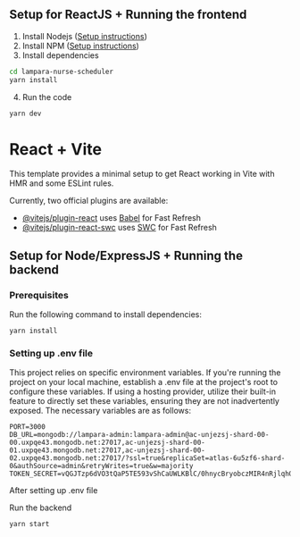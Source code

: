 ## Setup for ReactJS + Running the frontend

1. Install Nodejs ([Setup instructions](https://nodejs.org/en/download/package-manager/))
2. Install NPM ([Setup instructions](https://www.npmjs.com/get-npm))
3. Install dependencies

```bash
cd lampara-nurse-scheduler
yarn install
```

4. Run the code
```bash
yarn dev
```

# React + Vite

This template provides a minimal setup to get React working in Vite with HMR and some ESLint rules.

Currently, two official plugins are available:

- [@vitejs/plugin-react](https://github.com/vitejs/vite-plugin-react/blob/main/packages/plugin-react/README.md) uses [Babel](https://babeljs.io/) for Fast Refresh
- [@vitejs/plugin-react-swc](https://github.com/vitejs/vite-plugin-react-swc) uses [SWC](https://swc.rs/) for Fast Refresh

## Setup for Node/ExpressJS + Running the backend

### Prerequisites

Run the following command to install dependencies:

```shell
yarn install
```

### Setting up .env file

This project relies on specific environment variables. If you're running the project on your local machine, establish a .env file at the project's root to configure these variables. If using a hosting provider, utilize their built-in feature to directly set these variables, ensuring they are not inadvertently exposed. The necessary variables are as follows:

```
PORT=3000
DB_URL=mongodb://lampara-admin:lampara-admin@ac-unjezsj-shard-00-00.uxpqe43.mongodb.net:27017,ac-unjezsj-shard-00-01.uxpqe43.mongodb.net:27017,ac-unjezsj-shard-00-02.uxpqe43.mongodb.net:27017/?ssl=true&replicaSet=atlas-6u5zf6-shard-0&authSource=admin&retryWrites=true&w=majority
TOKEN_SECRET=vQGJTzp6dVO3tQaP5TE593vShCaUWLKBlC/0hnycBryobczMIR4nRjlqhOtz5yD6
```

After setting up .env file

Run the backend 

```shell
yarn start
```


